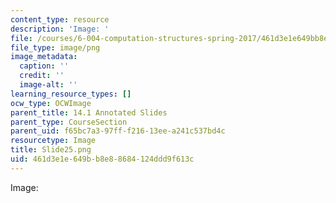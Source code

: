```yaml
---
content_type: resource
description: 'Image: '
file: /courses/6-004-computation-structures-spring-2017/461d3e1e649bb8e88684124ddd9f613c_Slide25.png
file_type: image/png
image_metadata:
  caption: ''
  credit: ''
  image-alt: ''
learning_resource_types: []
ocw_type: OCWImage
parent_title: 14.1 Annotated Slides
parent_type: CourseSection
parent_uid: f65bc7a3-97ff-f216-13ee-a241c537bd4c
resourcetype: Image
title: Slide25.png
uid: 461d3e1e-649b-b8e8-8684-124ddd9f613c
---
```

Image: 

